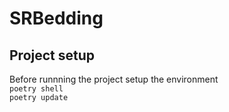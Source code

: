 # SRBedding

## Project setup
Before runnning the project setup the environment  
`poetry shell`  
`poetry update`  